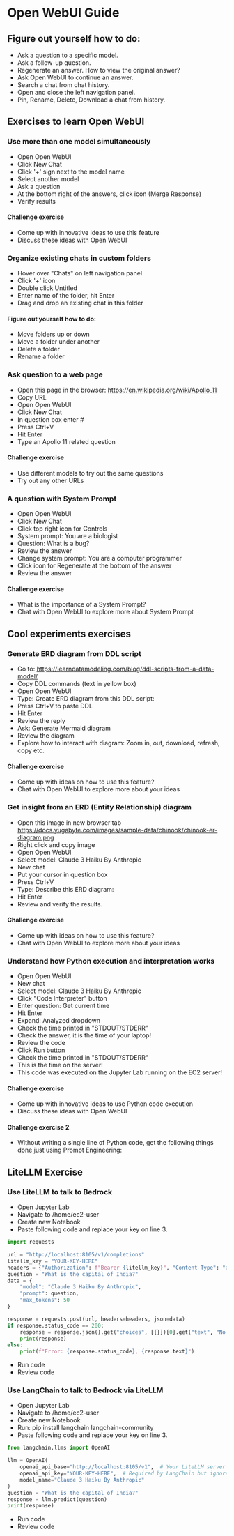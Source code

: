 # Open WebUI Guide
## Figure out yourself how to do:
- Ask a question to a specific model.
- Ask a follow-up question.
- Regenerate an answer. How to view the original answer?
- Ask Open WebUI to continue an answer.
- Search a chat from chat history.
- Open and close the left navigation panel.
- Pin, Rename, Delete, Download a chat from history.

## Exercises to learn Open WebUI
### Use more than one model simultaneously
- Open Open WebUI
- Click New Chat
- Click '+' sign next to the model name
- Select another model
- Ask a question
- At the bottom right of the answers, click icon (Merge Response)
- Verify results
#### Challenge exercise
- Come up with innovative ideas to use this feature
- Discuss these ideas with Open WebUI
### Organize existing chats in custom folders
- Hover over "Chats" on left navigation panel
- Click '+' icon
- Double click Untitled
- Enter name of the folder, hit Enter
- Drag and drop an existing chat in this folder
#### Figure out yourself how to do:
- Move folders up or down
- Move a folder under another 
- Delete a folder
- Rename a folder

### Ask question to a web page
- Open this page in the browser: https://en.wikipedia.org/wiki/Apollo_11
- Copy URL
- Open Open WebUI
- Click New Chat
- In question box enter #
- Press Ctrl+V
- Hit Enter
- Type an Apollo 11 related question
#### Challenge exercise
- Use different models to try out the same questions
- Try out any other URLs
### A question with System Prompt
- Open Open WebUI
- Click New Chat
- Click top right icon for Controls
- System prompt: You are a biologist
- Question: What is a bug?
- Review the answer
- Change system prompt: You are a computer programmer
- Click icon for Regenerate at the bottom of the answer
- Review the answer
#### Challenge exercise
- What is the importance of a System Prompt?
- Chat with Open WebUI to explore more about System Prompt

## Cool experiments exercises
### Generate ERD diagram from DDL script
- Go to: https://learndatamodeling.com/blog/ddl-scripts-from-a-data-model/
- Copy DDL commands (text in yellow box)
- Open Open WebUI
- Type: Create ERD diagram from this DDL script:
- Press Ctrl+V to paste DDL
- Hit Enter
- Review the reply
- Ask: Generate Mermaid diagram
- Review the diagram
- Explore how to interact with diagram: Zoom in, out, download, refresh, copy etc.
#### Challenge exercise
- Come up with ideas on how to use this feature?
- Chat with Open WebUI to explore more about your ideas

### Get insight from an ERD (Entity Relationship) diagram 
- Open this image in new browser tab
https://docs.yugabyte.com/images/sample-data/chinook/chinook-er-diagram.png
- Right click and copy image
- Open Open WebUI
- Select model: Claude 3 Haiku By Anthropic
- New chat
- Put your cursor in question box
- Press Ctrl+V
- Type: Describe this ERD diagram:
- Hit Enter
- Review and verify the results.
#### Challenge exercise
- Come up with ideas on how to use this feature?
- Chat with Open WebUI to explore more about your ideas
### Understand how Python execution and interpretation works
- Open Open WebUI
- New chat
- Select model: Claude 3 Haiku By Anthropic
- Click "Code Interpreter" button
- Enter question: Get current time
- Hit Enter
- Expand: Analyzed dropdown
- Check the time printed in "STDOUT/STDERR"
- Check the answer, it is the time of your laptop!
- Review the code
- Click Run button 
- Check the time printed in "STDOUT/STDERR"
- This is the time on the server!
- This code was executed on the Jupyter Lab running on the EC2 server!
#### Challenge exercise
- Come up with innovative ideas to use Python code execution
- Discuss these ideas with Open WebUI
#### Challenge exercise 2
- Without writing a single line of Python code, get the following things done just using Prompt Engineering:



## LiteLLM Exercise
### Use LiteLLM to talk to Bedrock
- Open Jupyter Lab
- Navigate to /home/ec2-user
- Create new Notebook
- Paste following code and replace your key on line 3.
```python
import requests

url = "http://localhost:8105/v1/completions"
litellm_key = "YOUR-KEY-HERE"
headers = {"Authorization": f"Bearer {litellm_key}", "Content-Type": "application/json"}
question = "What is the capital of India?"
data = {
    "model": "Claude 3 Haiku By Anthropic", 
    "prompt": question,
    "max_tokens": 50
}

response = requests.post(url, headers=headers, json=data)
if response.status_code == 200:
    response = response.json().get("choices", [{}])[0].get("text", "No response")
    print(response)
else:
    print(f"Error: {response.status_code}, {response.text}")
```
- Run code
- Review code


### Use LangChain to talk to Bedrock via LiteLLM
- Open Jupyter Lab
- Navigate to /home/ec2-user
- Create new Notebook
- Run: pip install langchain langchain-community
- Paste following code and replace your key on line 3.
```python
from langchain.llms import OpenAI

llm = OpenAI(
    openai_api_base="http://localhost:8105/v1",  # Your LiteLLM server
    openai_api_key="YOUR-KEY-HERE",  # Required by LangChain but ignored by LiteLLM
    model_name="Claude 3 Haiku By Anthropic"
)
question = "What is the capital of India?"
response = llm.predict(question)
print(response)

```
- Run code
- Review code
